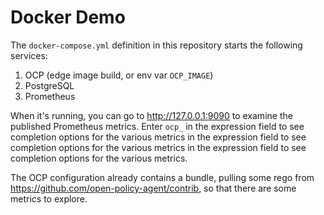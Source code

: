 # Docker Demo

The `docker-compose.yml` definition in this repository starts the following services:

1. OCP (edge image build, or env var `OCP_IMAGE`)
2. PostgreSQL
3. Prometheus

When it's running, you can go to http://127.0.0.1:9090 to examine the published Prometheus metrics.
Enter `ocp_` in the expression field to see completion options for the various metrics in the expression field to see completion options for the various metrics in the expression field to see completion options for the various metrics.

The OCP configuration already contains a bundle, pulling some rego from https://github.com/open-policy-agent/contrib, so that there are some metrics to explore.
